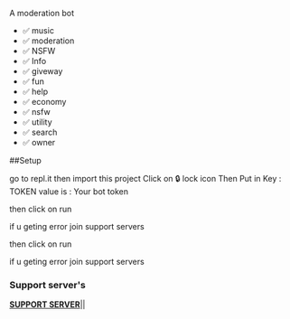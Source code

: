 A moderation bot
- ✅ music 
- ✅ moderation 
- ✅ NSFW 
- ✅ Info
- ✅ giveway
- ✅ fun
- ✅ help
- ✅ economy 
- ✅ nsfw 
- ✅ utility   
- ✅ search
- ✅ owner


##Setup 



go to repl.it
then import this project
Click on 🔒 lock icon
Then Put in Key : TOKEN
value is : Your bot token

then click on run

if u geting error join support servers 


then click on run

if u geting error join support servers 

### Support server's 

**[SUPPORT SERVER](https://dsc.gg/AVPEV9t695)**||

